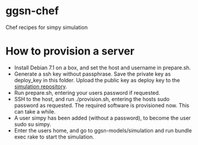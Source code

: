 ggsn-chef
=========

Chef recipes for simpy simulation

How to provision a server
=========================

 * Install Debian 7.1 on a box, and set the host and username in prepare.sh.
 * Generate a ssh key without passphrase. Save the private key as
deploy_key in this folder. Upload the public key as deploy key to the
[simulation repository](https://github.com/fmetzger/ggsn-models).
 * Run prepare.sh, entering your users password if requested.
 * SSH to the host, and run ./provision.sh, entering the hosts sudo
   password as requested. The required software is provisioned now. This
can take a while.
 * A user simpy has been added (without a password), to become the user
   sudo su simpy.
 * Enter the users home, and go to ggsn-models/simulation and run bundle
   exec rake to start the simulation.


